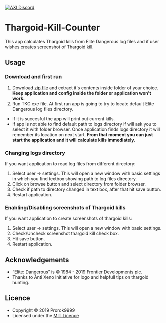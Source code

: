 [![AXI Discord](https://img.shields.io/discord/164411426939600896.svg?style=social&label=AXI%20Discord)](https://discord.gg/gZbAWCF)


# Thargoid-Kill-Counter
This app calculates Thargoid kills from Elite Dangerous log files and if user wishes creates screenshot of Thargoid kill.

## Usage
### Download and first run
1. Download [zip file](https://github.com/Prorok9999/Thargoid-Kill-Counter/releases/latest) and extract it's contents inside folder of your choice. **Keep application and config inside the folder or application won't work.**
2. Run TKC exe file. At first run app is going to try to locate default Elite Dangerous log files directory.
- If it is succesful the app will print out current kills. 
- If app is not able to find default path to logs directory if will ask you to select it with folder browser. Once application finds logs directory it  will remember its location on next start. **From that moment you can just start the application and it will calculate kills immediately.**

### Changing logs directory
If you want application to read log files from different directory:
1. Select user -> settings. This will open a new window with basic settings in which you find textbox showing path to log files directory.
2. Click on browse button and select directory from folder browser.
3. Check if path to directory changed in text box, after that hit save button.
4. Restart application.

### Enabling/Disabling screenshots of Thargoid kills
If you want application to create screenshots of thargoid kills:
1. Select user -> settings. This will open a new window with basic settings. 
2. Check/Uncheck screenshot thargoid kill check box.
3. Hit save button.
4. Restart application.

## Acknowledgements
- “Elite: Dangerous” is © 1984 - 2019 Frontier Developments plc.
- Thanks to Anti Xeno Initiative for logo and helpfull tips on thargoid hunting.

## Licence
- Copyright © 2019 Prorok9999
- Licensed under the [MIT Licence](https://github.com/Prorok9999/Thargoid-Kill-Counter/blob/master/LICENSE)
